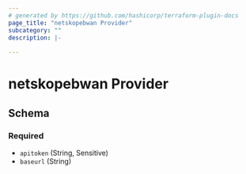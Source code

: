 ```yaml
---
# generated by https://github.com/hashicorp/terraform-plugin-docs
page_title: "netskopebwan Provider"
subcategory: ""
description: |-
  
---
```


# netskopebwan Provider





<!-- schema generated by tfplugindocs -->
## Schema

### Required

- `apitoken` (String, Sensitive)
- `baseurl` (String)
